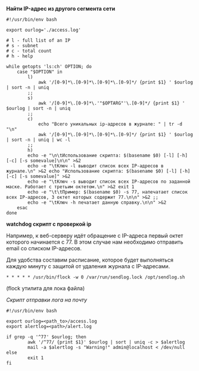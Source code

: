 **Найти IP-адрес из другого сегмента сети**

```console
#!/usr/bin/env bash

export ourlog='./access.log'

# l - full list of an IP
# s - subnet
# c - total count
# h - help

while getopts 'ls:ch' OPTION; do
    case "$OPTION" in
        l)
            awk '/[0-9]*\.[0-9]*\.[0-9]*\.[0-9]*/ {print $1} ' $ourlog | sort -n | uniq
        ;;
        s)
            awk '/[0-9]*\.[0-9]*\.'"$OPTARG"'\.[0-9]*/ {print $1} ' $ourlog | sort -n | uniq
        ;;
        c)
            echo "Всего уникальных ip-адресов в журнале: " | tr -d "\n"
            awk '/[0-9]*\.[0-9]*\.[0-9]*\.[0-9]*/ {print $1} ' $ourlog | sort -n | uniq | wc -l
        ;;
        h)
		echo -e "\n\tИспользование скрипта: $(basename $0) [-l] [-h] [-c] [-s somevalue]\n\n" >&2
		echo -e "\tКлюч -l выводит список всех IP-адресов в журнале.\n" >&2 echo "Использование скрипта: $(basename $0) [-l] [-h] [-c] [-s somevalue]" >&2
		echo -e "\tКлюч -s выводит список всех IP-адресов по заданной маске. Работает с третьим октетом.\n" >&2 exit 1
		echo -e "\t\tПример: $(basename $0) -s 77, напечатает список всех IP-адресов, 3 октет которых содержит 77.\n\n" >&2 ;;
		echo -e "\tКлюч -h печатает данную справку.\n\n" >&2
	esac
done
```

**watchdog скрипт с проверкой ip**

Например, к веб-серверу идёт обращение с IP-адреса первый октет которого начинается с 77. В этом случае нам необходимо отправить email со списком IP-адресов.

Для удобства составим расписание, которое будет выполняться каждую минуту с защитой от удаления журнала с IP-адресами.

```console
* * * * * /usr/bin/flock -w 0 /var/run/sendlog.lock /opt/sendlog.sh
```
(flock утилита для лока файла)

*Скрипт отправки лога на почту*

```console
#!/usr/bin/env bash

export ourlog=<path_to>/access.log
export alertlog=<path>/alert.log

if grep -q '^77' $ourlog; then
        awk '/^77/ {print $1}' $ourlog | sort | uniq -c > $alertlog
        mail -a $alertlog -s "Warning!" admin@localhost < /dev/null
else
        exit 1
fi
```
